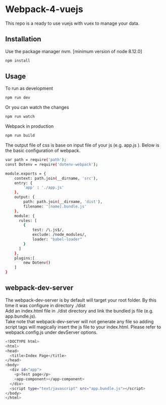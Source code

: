 # Webpack-4-vuejs

This repo is a ready to use vuejs with vuex to manage your data.

## Installation

Use the package manager nvm. [minimum version of node 8.12.0]

```bash
npm install
```

## Usage
To run as development
```bash
npm run dev
```
Or you can watch the changes
```bash
npm run watch
```

Webpack in production
```bash
npm run build
```

The output file of css is base on input file of your js (e.g. app.js ).
Below is the basic configuration of webpack.

```bash
var path = require('path');
const Dotenv = require('dotenv-webpack');

module.exports = {
	context: path.join(__dirname, 'src'),
	entry: {
		'app' : './app.js'
	},
	output: {
		path: path.join(__dirname, 'dist'),
		filename: '[name].bundle.js'
	},
	module: {
	  rules: [
	    {
	    	test: /\.js$/,
	    	exclude: /node_modules/,
	    	loader: "babel-loader"
	    }
	  ]
	},
	plugins:[
		new Dotenv()
	]
}
```

## webpack-dev-server
The webpack-dev-server is by default will target your root folder. By this time it was configure in directory ./dist <br >
Add an index.html file in ./dist directory and link the bundled js file (e.g. app.bundle.js). <br >
Take note that webpack-dev-server will not generate any file so adding script tags will magically insert the js file to your index.html.
Please refer to webpack.config.js under devServer options.

```bash
<!DOCTYPE html>
<html>
<head>
  <title>Index Page</title>
</head>
<body>
  <div id="app">
    <p>Test page</p>
    <app-component></app-component>
  </div>
  <script type="text/javascript" src="app.bundle.js"></script>
</body>
</html>
```